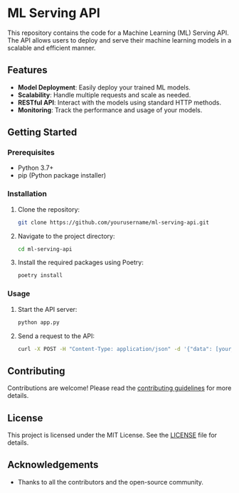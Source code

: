 # ML Serving API

This repository contains the code for a Machine Learning (ML) Serving API. The API allows users to deploy and serve their machine learning models in a scalable and efficient manner.

## Features

- **Model Deployment**: Easily deploy your trained ML models.
- **Scalability**: Handle multiple requests and scale as needed.
- **RESTful API**: Interact with the models using standard HTTP methods.
- **Monitoring**: Track the performance and usage of your models.

## Getting Started

### Prerequisites

- Python 3.7+
- pip (Python package installer)

### Installation

1. Clone the repository:
    ```bash
    git clone https://github.com/yourusername/ml-serving-api.git
    ```
2. Navigate to the project directory:
    ```bash
    cd ml-serving-api
    ```
3. Install the required packages using Poetry:
    ```bash
    poetry install
    ```

### Usage

1. Start the API server:
    ```bash
    python app.py
    ```
2. Send a request to the API:
    ```bash
    curl -X POST -H "Content-Type: application/json" -d '{"data": [your_data_here]}' http://localhost:5000/predict
    ```

## Contributing

Contributions are welcome! Please read the [contributing guidelines](CONTRIBUTING.md) for more details.

## License

This project is licensed under the MIT License. See the [LICENSE](LICENSE) file for details.

## Acknowledgements

- Thanks to all the contributors and the open-source community.
